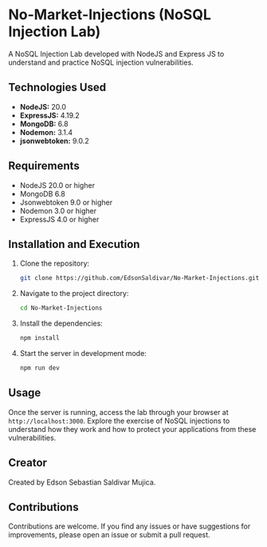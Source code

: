 # No-Market-Injections (NoSQL Injection Lab)

A NoSQL Injection Lab developed with NodeJS and Express JS to understand and practice NoSQL injection vulnerabilities.

## Technologies Used

- **NodeJS:** 20.0
- **ExpressJS:** 4.19.2
- **MongoDB:** 6.8
- **Nodemon:** 3.1.4
- **jsonwebtoken:** 9.0.2

## Requirements

- NodeJS 20.0 or higher
- MongoDB 6.8
- Jsonwebtoken 9.0 or higher
- Nodemon 3.0 or higher
- ExpressJS 4.0 or higher

## Installation and Execution

1. Clone the repository:
    ```bash
    git clone https://github.com/EdsonSaldivar/No-Market-Injections.git
    ```
2. Navigate to the project directory:
    ```bash
    cd No-Market-Injections
    ```
3. Install the dependencies:
    ```bash
    npm install
    ```
4. Start the server in development mode:
    ```bash
    npm run dev
    ```

## Usage

Once the server is running, access the lab through your browser at `http://localhost:3000`. Explore the exercise of NoSQL injections to understand how they work and how to protect your applications from these vulnerabilities.

## Creator

Created by Edson Sebastian Saldivar Mujica.

## Contributions

Contributions are welcome. If you find any issues or have suggestions for improvements, please open an issue or submit a pull request.
